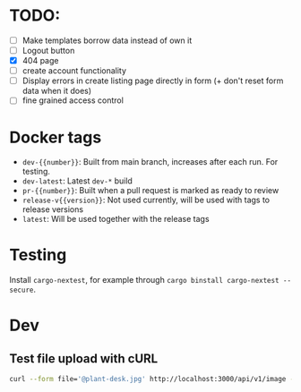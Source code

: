 
# TODO:
 - [ ] Make templates borrow data instead of own it
 - [ ] Logout button
 - [x] 404 page
 - [ ] create account functionality
 - [ ] Display errors in create listing page directly in form (+ don't reset form data when it does)
 - [ ] fine grained access control

# Docker tags

 - `dev-{{number}}`: Built from main branch, increases after each run. For testing.
 - `dev-latest`: Latest `dev-*` build
 - `pr-{{number}}`: Built when a pull request is marked as ready to review
 - `release-v{{version}}`: Not used currently, will be used with tags to release versions
 - `latest`: Will be used together with the release tags

# Testing

Install `cargo-nextest`, for example through `cargo binstall cargo-nextest --secure`.

# Dev

## Test file upload with cURL

```bash
curl --form file='@plant-desk.jpg' http://localhost:3000/api/v1/image -v
```
